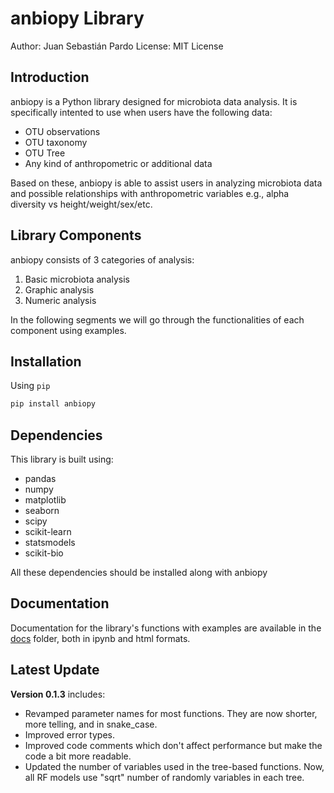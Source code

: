 # anbiopy Library

Author: Juan Sebastián Pardo
License: MIT License

## Introduction
anbiopy is a Python library designed for microbiota data analysis. It is specifically intented to use when users have the following data:
- OTU observations
- OTU taxonomy
- OTU Tree
- Any kind of anthropometric or additional data

Based on these, anbiopy is able to assist users in analyzing microbiota data and possible relationships with anthropometric variables e.g., alpha diversity vs height/weight/sex/etc. 

## Library Components
anbiopy consists of 3 categories of analysis: 
1. Basic microbiota analysis
2. Graphic analysis
3. Numeric analysis

In the following segments we will go through the functionalities of each component using examples. 

## Installation
Using `pip`
```bash
pip install anbiopy
```

## Dependencies
This library is built using:
- pandas
- numpy
- matplotlib
- seaborn
- scipy
- scikit-learn
- statsmodels
- scikit-bio

All these dependencies should be installed along with anbiopy

## Documentation
Documentation for the library's functions with examples are available in the [docs](https://github.com/juanspardor/anbiopy/tree/main/docs) folder, both in ipynb and html formats. 

## Latest Update
**Version 0.1.3** includes:
- Revamped parameter names for most functions. They are now shorter, more telling, and in snake_case.
- Improved error types. 
- Improved code comments which don't affect performance but make the code a bit more readable. 
- Updated the number of variables used in the tree-based functions. Now, all RF models use "sqrt" number of randomly variables in each tree. 
